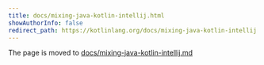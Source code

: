 ```yaml
---
title: docs/mixing-java-kotlin-intellij.html
showAuthorInfo: false
redirect_path: https://kotlinlang.org/docs/mixing-java-kotlin-intellij.html
---
```


The page is moved to [docs/mixing-java-kotlin-intellij.md](docs/mixing-java-kotlin-intellij.md)
